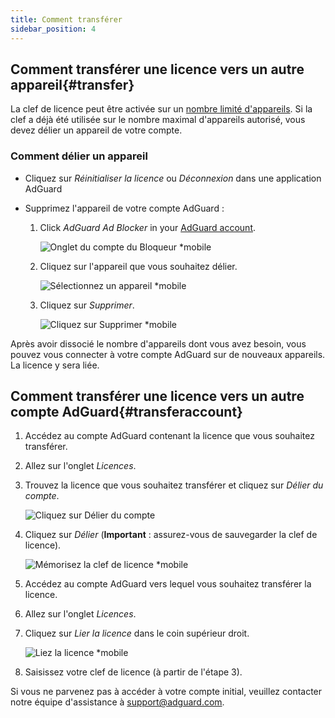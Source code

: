 ```yaml
---
title: Comment transférer
sidebar_position: 4
---
```


## Comment transférer une licence vers un autre appareil{#transfer}

La clef de licence peut être activée sur un [nombre limité d'appareils](../what-is). Si la clef a déjà été utilisée sur le nombre maximal d'appareils autorisé, vous devez délier un appareil de votre compte.

### Comment délier un appareil

- Cliquez sur *Réinitialiser la licence* ou *Déconnexion* dans une application AdGuard

- Supprimez l'appareil de votre compte AdGuard :
    1. Click *AdGuard Ad Blocker* in your [AdGuard account](https://adguardaccount.com/).

        ![Onglet du compte du Bloqueur *mobile](https://cdn.adtidy.org/content/kb/ad_blocker/general/newaccount-unbind-device-0.png)

    1. Cliquez sur l'appareil que vous souhaitez délier.

        ![Sélectionnez un appareil *mobile](https://cdn.adtidy.org/content/kb/ad_blocker/general/newaccount-unbind-device-1.png)

    1. Cliquez sur *Supprimer*.

        ![Cliquez sur Supprimer *mobile](https://cdn.adtidy.org/content/kb/ad_blocker/general/newaccount-unbind-device-2.png)

Après avoir dissocié le nombre d'appareils dont vous avez besoin, vous pouvez vous connecter à votre compte AdGuard sur de nouveaux appareils. La licence y sera liée.

## Comment transférer une licence vers un autre compte AdGuard{#transferaccount}

1. Accédez au compte AdGuard contenant la licence que vous souhaitez transférer.

1. Allez sur l'onglet *Licences*.

1. Trouvez la licence que vous souhaitez transférer et cliquez sur *Délier du compte*.

    ![Cliquez sur Délier du compte](https://cdn.adtidy.org/content/kb/ad_blocker/general/newaccount-transfer-to-account.png)

1. Cliquez sur *Délier* (**Important** : assurez-vous de sauvegarder la clef de licence).

    ![Mémorisez la clef de licence *mobile](https://cdn.adtidy.org/content/kb/ad_blocker/general/newaccount-transfer-to-account-1.png)

1. Accédez au compte AdGuard vers lequel vous souhaitez transférer la licence.

1. Allez sur l'onglet *Licences*.

1. Cliquez sur *Lier la licence* dans le coin supérieur droit.

    ![Liez la licence *mobile](https://cdn.adtidy.org/content/kb/ad_blocker/general/newaccount-transfer-to-account-2.png)

1. Saisissez votre clef de licence (à partir de l'étape 3).

Si vous ne parvenez pas à accéder à votre compte initial, veuillez contacter notre équipe d'assistance à support@adguard.com.
